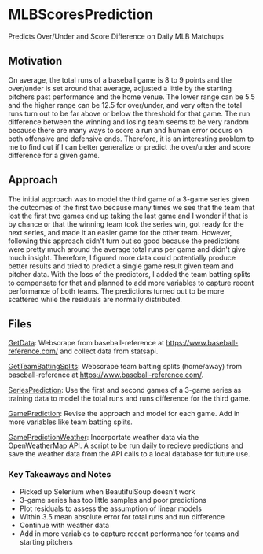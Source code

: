 # MLBScoresPrediction
Predicts Over/Under and Score Difference on Daily MLB Matchups

## Motivation
On average, the total runs of a baseball game is 8 to 9 points and the over/under is set around that average, adjusted a little by the starting pitchers past performance and the home venue. The lower range can be 5.5 and the higher range can be 12.5 for over/under, and very often the total runs turn out to be far above or below the threshold for that game. The run difference between the winning and losing team seems to be very random because there are many ways to score a run and human error occurs on both offensive and defensive ends. Therefore, it is an interesting problem to me to find out if I can better generalize or predict the over/under and score difference for a given game. 


## Approach
The initial approach was to model the third game of a 3-game series given the outcomes of the first two because many times we see that the team that lost the first two games end up taking the last game and I wonder if that is by chance or that the winning team took the series win, got ready for the next series, and made it an easier game for the other team. However, following this approach didn't turn out so good because the predictions were pretty much around the average total runs per game and didn't give much insight. Therefore, I figured more data could potentially produce better results and tried to predict a single game result given team and pitcher data. With the loss of the predictors, I added the team batting splits to compensate for that and planned to add more variables to capture recent performance of both teams. The predictions turned out to be more scattered while the residuals are normally distributed. 

## Files
[GetData](GetData.ipynb): Webscrape from baseball-reference at https://www.baseball-reference.com/ and collect data from statsapi.

[GetTeamBattingSplits](GetTeamBattingSplits.ipynb): Webscrape team batting splits (home/away) from baseball-reference at https://www.baseball-reference.com/.

[SeriesPrediction](SeriesPrediction.ipynb): Use the first and second games of a 3-game series as training data to model the total runs and runs difference for the third game.

[GamePrediction](GamePrediction.ipynb): Revise the approach and model for each game. Add in more variables like team batting splits.

[GamePredictionWeather](GamePredictionWeather.ipynb): Incorportate weather data via the OpenWeatherMap API. A script to be run daily to recieve predictions and save the weather data from the API calls to a local database for future use.

### Key Takeaways and Notes
* Picked up Selenium when BeautifulSoup doesn't work
* 3-game series has too little samples and poor predictions
* Plot residuals to assess the assumption of linear models
* Within 3.5 mean absolute error for total runs and run difference
* Continue with weather data
* Add in more variables to capture recent performance for teams and starting pitchers
